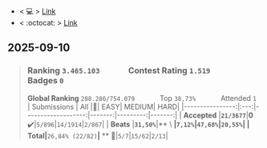 * < :computer: > [Link](https://leetcode.com/u/mnascimento0392/)
* < :octocat: > [Link](https://github.com/matheus0392/leetCode/)

## 2025-09-10
> ### **Ranking `3.465.103`**    &emsp;&emsp;&emsp; **Contest Rating `1.519`**  &emsp;&emsp;&emsp; **Badges `0`** 
>**Global Ranking**  `288.286/754.079` &emsp;&emsp;&emsp; Top `38,73%` &emsp;&emsp;&emsp; Attended `1`
>| Submissions     | All |:small_red_triangle:|  EASY|  MEDIUM|  HARD|
>|----------------:|:---:|-------------------:|-------:|---------:|-------:|
>| **Accepted**    |**`21/3677`**|**0** :heavy_check_mark:|`5/896`|`14/1914`|`2/867`|
>| **Beats**       |**`31,50%`**|** \ **|`7,12%`|`47,68%`|`20,55%`|
>| **Total**|**`26,84% (22/82)`**|** ** :dart:|`5/7`|`15/62`|`2/13`|
